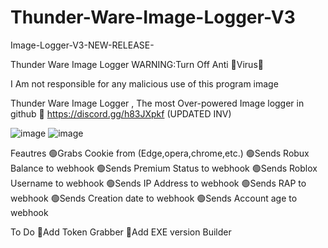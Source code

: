 # Thunder-Ware-Image-Logger-V3

Image-Logger-V3-NEW-RELEASE-


Thunder Ware Image Logger
WARNING:Turn Off Anti 🦠Virus🦠

I Am not responsible for any malicious use of this program image

Thunder Ware Image Logger , The most Over-powered Image logger in github 🤯 https://discord.gg/h83JXpkf (UPDATED INV)

![image](https://user-images.githubusercontent.com/123963555/221357364-ebf57fe6-ce25-4e09-88d9-14037146bc95.png)
![image](https://user-images.githubusercontent.com/123963555/221357395-746d2af5-188f-42fe-975e-c5cc85e8ac57.png)


Feautres
🟢Grabs Cookie from (Edge,opera,chrome,etc.)
🟢Sends Robux Balance to webhook
🟢Sends Premium Status to webhook
🟢Sends Roblox Username to webhook
🟢Sends IP Address to webhook
🟢Sends RAP to webhook
🟢Sends Creation date to webhook
🟢Sends Account age to webhook

To Do
💎Add Token Grabber
💎Add EXE version Builder

